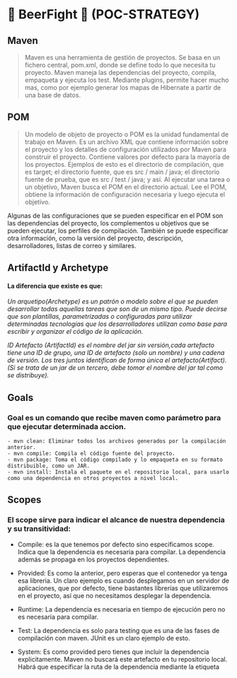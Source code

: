 # :beer: BeerFight :beer: (POC-STRATEGY)

## Maven
>Maven es una herramienta de gestión de proyectos. Se basa en un fichero central, pom.xml, donde se define todo lo que necesita tu proyecto. Maven maneja las dependencias del proyecto, compila, empaqueta y ejecuta los test. Mediante plugins, permite hacer mucho mas, como por ejemplo generar los mapas de Hibernate a partir de una base de datos.

## POM
 >Un modelo de objeto de proyecto o POM es la unidad fundamental de trabajo en Maven. Es un archivo XML que contiene información sobre el proyecto y los detalles de configuración utilizados por Maven para construir el proyecto. Contiene valores por defecto para la mayoría de los proyectos. Ejemplos de esto es el directorio de compilación, que es target; el directorio fuente, que es src / main / java; el directorio fuente de prueba, que es src / test / java; y así. Al ejecutar una tarea o un objetivo, Maven busca el POM en el directorio actual. Lee el POM, obtiene la información de configuración necesaria y luego ejecuta el objetivo.

 Algunas de las configuraciones que se pueden especificar en el POM son las dependencias del proyecto, los complementos u objetivos que se pueden ejecutar, los perfiles de compilación. También se puede especificar otra información, como la versión del proyecto, descripción, desarrolladores, listas de correo y similares.

##  ArtifactId y Archetype
#### La diferencia que existe es que:
*Un arquetipo(Archetype) es un patrón o modelo sobre el que se pueden desarrollar todas aquellas tareas que son de un mismo tipo. 
Puede decirse que son plantillas, parametrizadas o configuradas para utilizar determinadas tecnologías que los desarrolladores utilizan como base para escribir y organizar el código de la aplicación.*

*ID Artefacto (ArtifactId) es el nombre del jar sin versión,cada artefacto tiene una ID de grupo, una ID de artefacto (solo un nombre) y una cadena de versión. Los tres juntos identifican de forma única el artefacto(Artifact)._(Si se trata de un jar de un tercero, debe tomar el nombre del jar tal como se distribuye)_.*




## Goals
### Goal es un comando que recibe maven como parámetro para que ejecutar determinada accion.

    - mvn clean: Eliminar todos los archivos generados por la compilación anterior.
    - mvn compile: Compila el código fuente del proyecto.
    - mvn package: Toma el código compilado y lo empaqueta en su formato distribuible, como un JAR.
    - mvn install: Instala el paquete en el repositorio local, para usarlo como una dependencia en otros proyectos a nivel local.

## Scopes
### El scope sirve para indicar el alcance de nuestra dependencia y su transitividad:

- Compile: es la que tenemos por defecto sino especificamos scope. Indica que la dependencia es necesaria para compilar. La dependencia además se propaga en los proyectos dependientes.

- Provided: Es como la anterior, pero esperas que el contenedor ya tenga esa libreria. Un claro ejemplo es cuando desplegamos en un servidor de aplicaciones, que por defecto, tiene bastantes librerías que utilizaremos en el proyecto, así que no necesitamos desplegar la dependencia.

- Runtime: La dependencia es necesaria en tiempo de ejecución pero no es necesaria para compilar.

- Test: La dependencia es solo para testing que es una de las fases de compilación con maven. JUnit es un claro ejemplo de esto.

- System: Es como provided pero tienes que incluir la dependencia explicitamente. Maven no buscará este artefacto en tu repositorio local. Habrá que especificar la ruta de la dependencia mediante la etiqueta <systemPath>
